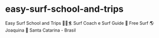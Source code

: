 # easy-surf-school-and-trips
Easy Surf School and Trips 🏄‍♀️🏄         Surf Coach e Surf Guide 💪         Free Surf 🌎 Joaquina 🌊         Santa Catarina - Brasil 
